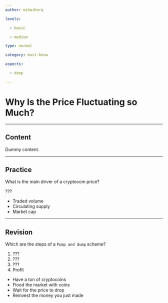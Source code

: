 ```yaml
---
author: mihaiberq

levels:

  - basic

  - medium

type: normal

category: must-know

aspects:

  - deep

---
```

# Why Is the Price Fluctuating so Much?


---
## Content

Dummy content.

---
## Practice

What is the main dirver of a cryptocoin price?

???

* Traded volume
* Circulating supply
* Market cap

---
## Revision

Which are the steps of a `Pump and dump` scheme?

1. ???
2. ???
3. ???
4. Profit

* Have a ton of cryptocoins
* Flood the market with coins
* Wait for the price to drop
* Reinvest the money you just made

